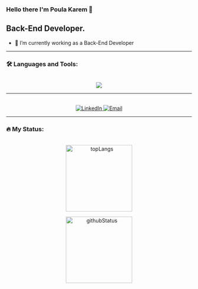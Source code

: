 ### Hello there I'm Poula Karem 👋

## Back-End Developer.
<!--
**Paula-Karem/Paula-Karem** is a ✨ _special_ ✨ repository because its `README.md` (this file) appears on your GitHub profile.

Here are some ideas to get you started:

- 🔭 I’m currently ...
-->
- 🌱 I’m currently working as a Back-End Developer
<!--
- 👯 I’m looking to collaborate on ...
- 🤔 I’m looking for help with ...
- 💬 Ask me about ...
- 📫 How to reach me: ...
- 😄 Pronouns: ...
- ⚡ Fun fact: ...
-->

---

### :hammer_and_wrench: Languages and Tools:
<br>
<div id="languages&tools" align="center">
  <a href="https://github.com/poula-karem"><img src="https://skillicons.dev/icons?i=js,nodejs,express,git,github,linux,postman" /></a>
</div>

---

<br>
<div id="contacts" align="center">
<a href="https://www.linkedin.com/in/poula-karem">
  <img alt="LinkedIn" src="https://img.shields.io/badge/LinkedIn-blue?style=flat-square&logo=linkedin">
</a>
<a href="mailto:paulakaremp@gmail.com">
  <img alt="Email" src="https://img.shields.io/badge/Email-white?style=flat-square&logo=gmail">
</a>
</div>
 
 ---

### :fire: My Status:
<br>

<div id="status" align="center">
  <a href="https://github.com/poula-karem"><img alt="topLangs" height="180em" src="https://github-readme-stats-git-masterrstaa-rickstaa.vercel.app/api/top-langs/?username=Poula-Karem&layout=compact&theme=transparent&show" /></a>

  <a href="https://github.com/poula-karem"><img alt="githubStatus" height="180em" src="https://github-readme-stats.vercel.app/api?username=Poula-Karem&theme=transparent&show" /></a>

  <!-- 
  <a href="https://github.com/poula-karem">
  <img height="180em" src="http://github-readme-streak-stats.herokuapp.com?user=Poula-Karem&theme=transparent&show" />
  </a>
  -->

</div>
